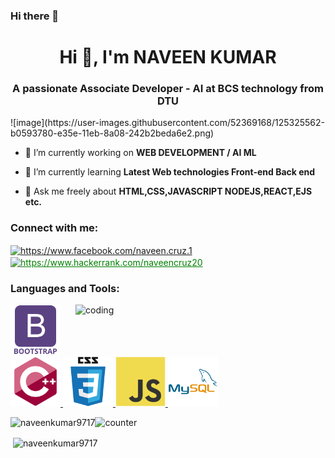 ### Hi there 👋
<h1 align="center">Hi 👋, I'm NAVEEN KUMAR</h1>
<h3 align="center">A passionate Associate Developer - AI at BCS technology from DTU</h3>
![image](https://user-images.githubusercontent.com/52369168/125325562-b0593780-e35e-11eb-8a08-242b2beda6e2.png)

- 🔭 I’m currently working on **WEB DEVELOPMENT / AI ML**


- 🌱 I’m currently learning **Latest Web technologies Front-end Back end**


- 💬 Ask me freely about **HTML,CSS,JAVASCRIPT NODEJS,REACT,EJS etc.**

<h3 align="left">Connect with me:</h3>
<p align="left">
<a href="https://fb.com/https://www.facebook.com/naveen.cruz.1" target="blank"><img align="center" src="https://cdn.jsdelivr.net/npm/simple-icons@3.0.1/icons/facebook.svg" alt="https://www.facebook.com/naveen.cruz.1" height="30" width="40" /></a>
<a style ="color:green;" href="https://www.hackerrank.com/naveencruz20?hr_r=1" target="blank"><img style ="color:green;" align="center" src="https://cdn.jsdelivr.net/npm/simple-icons@3.0.1/icons/hackerrank.svg" alt="https://www.hackerrank.com/naveencruz20" height="30" width="40" /></a>
  
</p>

<h3 align="left">Languages and Tools:</h3>
<img align ="right" src="https://image.freepik.com/free-vector/programmer-concept-illustration_114360-2923.jpg" alt="coding" width ="400" />
<p align="left"> <a href="https://getbootstrap.com" target="_blank"> <img src="https://raw.githubusercontent.com/devicons/devicon/master/icons/bootstrap/bootstrap-plain-wordmark.svg" alt="bootstrap" width="80" height="80"/> </a> <a href="https://www.w3schools.com/cpp/" target="_blank"> <img src="https://raw.githubusercontent.com/devicons/devicon/master/icons/cplusplus/cplusplus-original.svg" alt="cplusplus" width="80" height="80" margin ="70px"/> </a> <a href="https://www.w3schools.com/css/" target="_blank"> <img src="https://raw.githubusercontent.com/devicons/devicon/master/icons/css3/css3-original-wordmark.svg" alt="css3" width="80" height="80" margin = "50px" /> </a> <a href="https://developer.mozilla.org/en-US/docs/Web/JavaScript" target="_blank"> <img src="https://raw.githubusercontent.com/devicons/devicon/master/icons/javascript/javascript-original.svg" alt="javascript" width="80" height="80"/> </a> <a href="https://www.mysql.com/" target="_blank"> <img src="https://raw.githubusercontent.com/devicons/devicon/master/icons/mysql/mysql-original-wordmark.svg" alt="mysql" width="80" height="80"/> </a> </p>



<p width ="400" ><img align="left" src="https://github-readme-stats.vercel.app/api/top-langs?username=naveenkumar9717&show_icons=true&locale=en&layout=compact" alt="naveenkumar9717" /></p>


![counter](https://[YourEndpoint].m.pipedream.net)
<p>&nbsp;<img align="center" src="https://github-readme-stats.vercel.app/api?username=naveenkumar9717&show_icons=true&locale=en" alt="naveenkumar9717" /></p>

